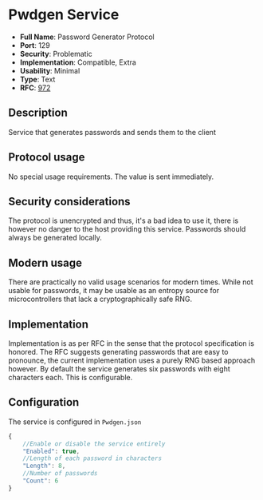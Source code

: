 # Pwdgen Service

- **Full Name**: Password Generator Protocol
- **Port**: 129
- **Security**: Problematic
- **Implementation**: Compatible, Extra
- **Usability**: Minimal
- **Type**: Text
- **RFC**: [972](https://www.rfc-editor.org/rfc/rfc972)

## Description

Service that generates passwords and sends them to the client

## Protocol usage

No special usage requirements. The value is sent immediately.

## Security considerations

The protocol is unencrypted and thus, it's a bad idea to use it, there is however no danger to the host providing this service.
Passwords should always be generated locally.

## Modern usage

There are practically no valid usage scenarios for modern times.
While not usable for passwords, it may be usable as an entropy source for microcontrollers that lack a cryptographically safe RNG.

## Implementation

Implementation is as per RFC in the sense that the protocol specification is honored.
The RFC suggests generating passwords that are easy to pronounce, the current implementation uses a purely RNG based approach however.
By default the service generates six passwords with eight characters each. This is configurable.

## Configuration

The service is configured in `Pwdgen.json`

```js
{
	//Enable or disable the service entirely
	"Enabled": true,
	//Length of each password in characters
	"Length": 8,
	//Number of passwords
	"Count": 6
}
```
